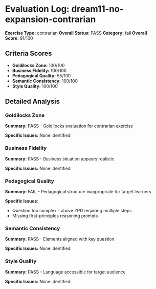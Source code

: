# Evaluation Log: dream11-no-expansion-contrarian

**Exercise Type:** contrarian
**Overall Status:** PASS
**Category:** fail
**Overall Score:** 91/100

## Criteria Scores

- **Goldilocks Zone:** 100/100
- **Business Fidelity:** 100/100
- **Pedagogical Quality:** 55/100
- **Semantic Consistency:** 100/100
- **Style Quality:** 100/100

## Detailed Analysis

### Goldilocks Zone
**Summary:** PASS - Goldilocks evaluation for contrarian exercise

**Specific Issues:** None identified

### Business Fidelity
**Summary:** PASS - Business situation appears realistic

**Specific Issues:** None identified

### Pedagogical Quality
**Summary:** FAIL - Pedagogical structure inappropriate for target learners

**Specific Issues:**
- Question too complex - above ZPD requiring multiple steps
- Missing first-principles reasoning prompts

### Semantic Consistency
**Summary:** PASS - Elements aligned with key question

**Specific Issues:** None identified

### Style Quality
**Summary:** PASS - Language accessible for target audience

**Specific Issues:** None identified

